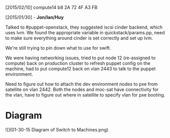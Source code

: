 [2015/02/10]
compute14 b8 2A 72 4F A3 FB

[2015/01/30] - **Jon/Ian/Huy**

Talked to #puppet-openstack, they suggested iscsi cinder backend, which uses lvm. We found the appropriate variable in quickstack/params.pp, need to make sure everything around cinder is set correctly and set up lvm.

We're still trying to pin down what to use for swift. 

We were having networking issues, tried to put node 12 (re-assigned to compute) back on production cluster to refresh puppet config on the machine, had to put compute12 back on vlan 2443 to talk to the puppet environment.

Need to figure out how to attach the dev environment nodes to pxe from satellite on vlan 2442. Both the nodes and moc-sat have connectivity for the vlan, have to figure out where in satellite to specify vlan for pxe booting.

# Diagram

![](01-30-15 Diagram of Switch to Machines.png)